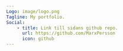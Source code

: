 ```yaml
---
Logo: image/logo.png
Tagline: My portfolio.
Social:
    - title: Link till sidans github repo.
      url: https://github.com/MarxPersson
      icon: github
---
```


